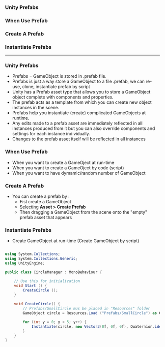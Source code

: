 
### Unity Prefabs
### When Use Prefab
### Create A Prefab
### Instantiate Prefabs
---------------------------------------

### Unity Prefabs

* Prefabs = GameObject is stored in .prefab file.
* Prefabs is just a way store a GameObject to a file .prefab, we can re-use, clone, instantiate prefab by script
* Unity has a Prefab asset type that allows you to store a GameObject object complete with components and properties. 
* The prefab acts as a template from which you can create new object instances in the scene. 
* Prefabs help you instantiate (create) complicated GameObjects at runtime.
* Any edits made to a prefab asset are immediately reflected in all instances produced from it but you can also override components and settings for each instance individually.
* Changes to the prefab asset itself will be reflected in all instances 

### When Use Prefab

* When you want to create a GameOject at run-time
* When you want to create a GameOject by code (script)
* When you want to have dymamic/random number of GameObject

### Create A Prefab
* You can create a prefab by :
  * Fist create a GameObject
  * Selecting **Asset > Create Prefab**
  * Then dragging a GameObject from the scene onto the "empty" prefab asset that appears

### Instantiate Prefabs

* Create GameObject at run-time (Create GameObject by script)

```c#

using System.Collections;
using System.Collections.Generic;
using UnityEngine;

public class CircleManager : MonoBehaviour {

	// Use this for initialization
	void Start () {
		CreateCircle ();
	}
  
	void CreateCircle() {
		// Prefabs/SmallCircle mus be placed in "Resources" folder
		GameObject circle = Resources.Load ("Prefabs/SmallCircle") as GameObject;

		for (int y = 0; y < 5; y++) {
		    Instantiate(circle, new Vector3(0f, 0f, 0f), Quaternion.identity);
		}
	}
}

```
